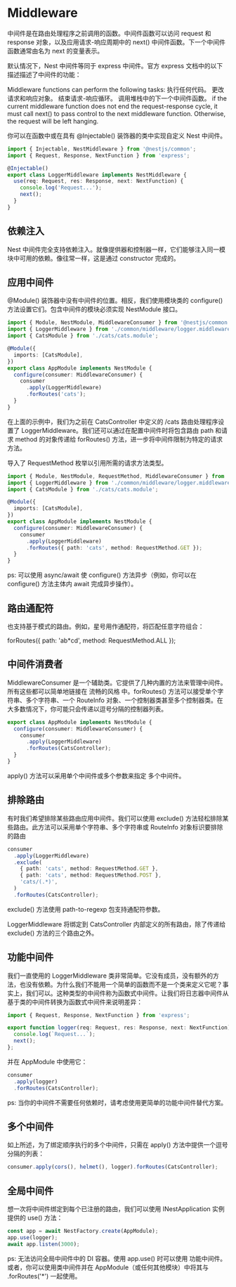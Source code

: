 # Middleware

中间件是在路由处理程序之前调用的函数。中间件函数可以访问 request 和 response 对象，以及应用请求-响应周期中的 next() 中间件函数。下一个中间件函数通常由名为 next 的变量表示。

默认情况下，Nest 中间件等同于 express 中间件。官方 express 文档中的以下描述描述了中间件的功能：

Middleware functions can perform the following tasks:
执行任何代码。
更改请求和响应对象。
结束请求-响应循环。
调用堆栈中的下一个中间件函数。
if the current middleware function does not end the request-response cycle, it must call next() to pass control to the next middleware function. Otherwise, the request will be left hanging.

你可以在函数中或在具有 @Injectable() 装饰器的类中实现自定义 Nest 中间件。

```ts
import { Injectable, NestMiddleware } from '@nestjs/common';
import { Request, Response, NextFunction } from 'express';

@Injectable()
export class LoggerMiddleware implements NestMiddleware {
  use(req: Request, res: Response, next: NextFunction) {
    console.log('Request...');
    next();
  }
}
```

## 依赖注入
Nest 中间件完全支持依赖注入。就像提供器和控制器一样，它们能够注入同一模块中可用的依赖。像往常一样，这是通过 constructor 完成的。

## 应用中间件
@Module() 装饰器中没有中间件的位置。相反，我们使用模块类的 configure() 方法设置它们。包含中间件的模块必须实现 NestModule 接口。
```ts
import { Module, NestModule, MiddlewareConsumer } from '@nestjs/common';
import { LoggerMiddleware } from './common/middleware/logger.middleware';
import { CatsModule } from './cats/cats.module';

@Module({
  imports: [CatsModule],
})
export class AppModule implements NestModule {
  configure(consumer: MiddlewareConsumer) {
    consumer
      .apply(LoggerMiddleware)
      .forRoutes('cats');
  }
}
```

在上面的示例中，我们为之前在 CatsController 中定义的 /cats 路由处理程序设置了 LoggerMiddleware。我们还可以通过在配置中间件时将包含路由 path 和请求 method 的对象传递给 forRoutes() 方法，进一步将中间件限制为特定的请求方法。

导入了 RequestMethod 枚举以引用所需的请求方法类型。
```ts
import { Module, NestModule, RequestMethod, MiddlewareConsumer } from '@nestjs/common';
import { LoggerMiddleware } from './common/middleware/logger.middleware';
import { CatsModule } from './cats/cats.module';

@Module({
  imports: [CatsModule],
})
export class AppModule implements NestModule {
  configure(consumer: MiddlewareConsumer) {
    consumer
      .apply(LoggerMiddleware)
      .forRoutes({ path: 'cats', method: RequestMethod.GET });
  }
}
```

ps: 可以使用 async/await 使 configure() 方法异步（例如，你可以在 configure() 方法主体内 await 完成异步操作）。

## 路由通配符
也支持基于模式的路由。例如，星号用作通配符，将匹配任意字符组合：

forRoutes({ path: 'ab*cd', method: RequestMethod.ALL });

## 中间件消费者
MiddlewareConsumer 是一个辅助类。它提供了几种内置的方法来管理中间件。所有这些都可以简单地链接在 流畅的风格 中。forRoutes() 方法可以接受单个字符串、多个字符串、一个 RouteInfo 对象、一个控制器类甚至多个控制器类。在大多数情况下，你可能只会传递以逗号分隔的控制器列表。
```ts
export class AppModule implements NestModule {
  configure(consumer: MiddlewareConsumer) {
    consumer
      .apply(LoggerMiddleware)
      .forRoutes(CatsController);
  }
}
```

apply() 方法可以采用单个中间件或多个参数来指定 多个中间件。


## 排除路由

有时我们希望排除某些路由应用中间件。我们可以使用 exclude() 方法轻松排除某些路由。此方法可以采用单个字符串、多个字符串或 RouteInfo 对象标识要排除的路由

```ts
consumer
  .apply(LoggerMiddleware)
  .exclude(
    { path: 'cats', method: RequestMethod.GET },
    { path: 'cats', method: RequestMethod.POST },
    'cats/(.*)',
  )
  .forRoutes(CatsController);
```

exclude() 方法使用 path-to-regexp 包支持通配符参数。

LoggerMiddleware 将绑定到 CatsController 内部定义的所有路由，除了传递给 exclude() 方法的三个路由之外。

## 功能中间件

我们一直使用的 LoggerMiddleware 类非常简单。它没有成员，没有额外的方法，也没有依赖。为什么我们不能用一个简单的函数而不是一个类来定义它呢？事实上，我们可以。这种类型的中间件称为函数式中间件。让我们将日志器中间件从基于类的中间件转换为函数式中间件来说明差异：

```ts
import { Request, Response, NextFunction } from 'express';

export function logger(req: Request, res: Response, next: NextFunction) {
  console.log(`Request...`);
  next();
};
```

并在 AppModule 中使用它：

```ts
consumer
  .apply(logger)
  .forRoutes(CatsController);
```

ps: 当你的中间件不需要任何依赖时，请考虑使用更简单的功能中间件替代方案。

## 多个中间件

如上所述，为了绑定顺序执行的多个中间件，只需在 apply() 方法中提供一个逗号分隔的列表：

```ts
consumer.apply(cors(), helmet(), logger).forRoutes(CatsController);
```

## 全局中间件

想一次将中间件绑定到每个已注册的路由，我们可以使用 INestApplication 实例提供的 use() 方法：

```ts
const app = await NestFactory.create(AppModule);
app.use(logger);
await app.listen(3000);
```

ps: 无法访问全局中间件中的 DI 容器。使用 app.use() 时可以使用 功能中间件。或者，你可以使用类中间件并在 AppModule（或任何其他模块）中将其与 .forRoutes('*') 一起使用。